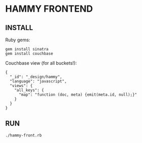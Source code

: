 HAMMY FRONTEND
==============

INSTALL
-------
Ruby gems:

    gem install sinatra
    gem install couchbase

Couchbase view (for all buckets!):

    {
      "_id": "_design/hammy",
      "language": "javascript",
      "views": {
        "all_keys": {
          "map": "function (doc, meta) {emit(meta.id, null);}"
        }
      }
    }

RUN
---

    ./hammy-front.rb
